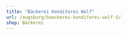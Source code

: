 ```yaml
---
title: "Bäckerei Konditorei Wolf"
url: /augsburg/baeckerei-konditorei-wolf-5/
shop: Bäckerei
---
```

